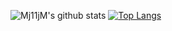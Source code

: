 
![Mj11jM's github stats](https://github-readme-stats.vercel.app/api?username=Mj11jM&count_private=true&show_icons=true&theme=great-gatsby)
[![Top Langs](https://github-readme-stats.vercel.app/api/top-langs/?username=Mj11jM&count_private=true)](https://github.com/anuraghazra/github-readme-stats)
<!--
**Mj11jM/Mj11jM** is a ✨ _special_ ✨ repository because its `README.md` (this file) appears on your GitHub profile.

Here are some ideas to get you started:

- 🔭 I’m currently working on ...
- 🌱 I’m currently learning ...
- 👯 I’m looking to collaborate on ...
- 🤔 I’m looking for help with ...
- 💬 Ask me about ...
- 📫 How to reach me: ...
- 😄 Pronouns: ...
- ⚡ Fun fact: ...
-->

